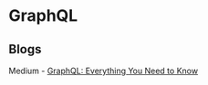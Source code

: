 # GraphQL

## Blogs

Medium - [GraphQL: Everything You Need to Know](https://medium.com/@weblab_tech/graphql-everything-you-need-to-know-58756ff253d8)

